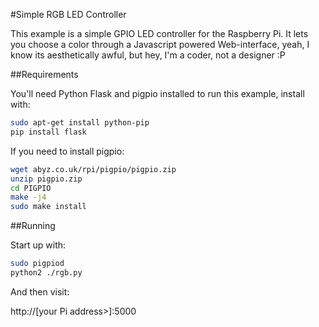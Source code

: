 #Simple RGB LED Controller

This example is a simple GPIO LED controller for the Raspberry Pi. It lets you choose a color through a Javascript powered Web-interface, yeah, I know its aesthetically awful, but hey, I'm a coder, not a designer :P

##Requirements

You'll need Python Flask and pigpio installed to run this example, install with:

```bash
sudo apt-get install python-pip
pip install flask
```

If you need to install pigpio:
```bash
wget abyz.co.uk/rpi/pigpio/pigpio.zip
unzip pigpio.zip
cd PIGPIO
make -j4
sudo make install
```

##Running

Start up with:

```bash
sudo pigpiod
python2 ./rgb.py
```

And then visit:

http://[your Pi address>]:5000
